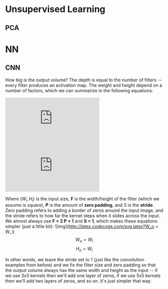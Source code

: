 # Unsupervised Learning

## PCA



# NN

## CNN

How big is the output volume? The depth is equal to the number of filters -- every filter produces an activation map. The weight and height depend on a number of factors, which we can summarize in the following equations:

![img](http://latex.codecogs.com/svg.latex?W_o%3D%5Cfrac%7BW_i-F%2B2P%7D%7BS%2B1%7D)\
![img](http://latex.codecogs.com/svg.latex?H_o%3D%5Cfrac%7BH_i-F%2B2P%7D%7BS%2B1%7D)

<!---
$$W_o = (W_i - F + 2 P) / S + 1$$
$$H_o = (H_i - F + 2 P) / S + 1$$
-->

Where $(W_i, H_i)$ is the input size, __F__ is the width/height of the filter (which we assume is square), __P__ is the amount of __zero padding__, and $S$ is the __stride__. Zero padding refers to adding a border of zeros around the input image, and the stride refers to how far the kernel steps when it slides across the input. We almost always use __F = 2 P + 1__ and __S = 1__, which makes these equations simpler (just a little bit):
![img](http://latex.codecogs.com/svg.latex?W_o = W_i)
$$W_o = W_i$$
$$H_o = W_i$$

In other words, we leave the stride set to 1 (just like the convolution examples from before) and we fix the filter size and zero padding so that the output volume always has the same width and height as the input -- if we use 3x3 kernels then we'll add one layer of zeros, if we use 5x5 kernels then we'll add two layers of zeros, and so on. It's just simpler that way.